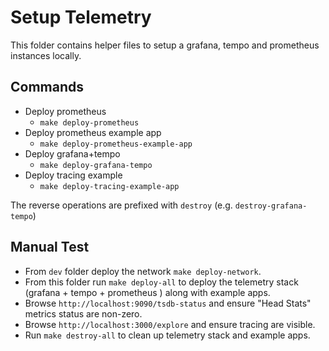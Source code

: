 # Setup Telemetry
This folder contains helper files to setup a grafana, tempo and prometheus instances locally.


## Commands 
- Deploy prometheus
  - `make deploy-prometheus`
- Deploy prometheus example app
  - `make deploy-prometheus-example-app`
- Deploy grafana+tempo
  - `make deploy-grafana-tempo`
- Deploy tracing example 
  - `make deploy-tracing-example-app`

The reverse operations are prefixed with `destroy` (e.g. `destroy-grafana-tempo`)
  
## Manual Test
- From `dev` folder deploy the network `make deploy-network`.
- From this folder run `make deploy-all` to deploy the telemetry stack (grafana + tempo + prometheus ) along with example apps.
- Browse `http://localhost:9090/tsdb-status` and ensure "Head Stats" metrics status are non-zero.
- Browse `http://localhost:3000/explore` and ensure tracing are visible.
- Run `make destroy-all` to clean up telemetry stack and example apps.
